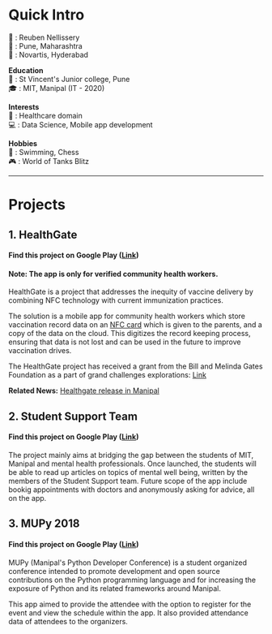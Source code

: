 # Quick Intro

🙂 : Reuben Nellissery  
🏡 : Pune, Maharashtra  
💼 : Novartis, Hyderabad  
  
**Education**  
🏫 : St Vincent's Junior college, Pune  
🎓 : MIT, Manipal (IT - 2020)  
  
**Interests**  
🎯 : Healthcare domain  
💻 : Data Science, Mobile app development  
  
**Hobbies**  
🎳 : Swimming, Chess  
🎮 : World of Tanks Blitz  
  
---
  
# Projects

## 1. HealthGate

#### Find this project on Google Play ([Link](https://play.google.com/store/apps/details?id=com.bennyhawk.health_gate))

#### Note: The app is only for verified community health workers.

HealthGate is a project that addresses the inequity of vaccine delivery by combining NFC technology with current immunization practices.

The solution is a mobile app for community health workers which store vaccination record data on an [NFC card](https://www.androidauthority.com/nfc-tags-explained-271872/) which is given to the parents, and a copy of the data on the cloud. This digitizes the record keeping process, ensuring that data is not lost and can be used in the future to improve vaccination drives.

The HealthGate project has received a grant from the Bill and Melinda Gates Foundation as a part of grand challenges explorations:
[Link](https://gcgh.grandchallenges.org/grant/vaccination-beads-visual-and-digital-vaccination-record)

**Related News:**
[Healthgate release in Manipal](https://www.thehindu.com/news/cities/Mangalore/manipal-gets-vaccinationrecord-keeping-platform/article30946236.ece)
  
  
  
## 2. Student Support Team

#### Find this project on Google Play ([Link](https://play.google.com/store/apps/details?id=com.bennyhawk.studentsupport&hl=en))

The project mainly aims at bridging the gap between the students of MIT, Manipal and mental health professionals. Once launched, the students will be able to read up articles on topics of mental well being, written by the members of the Student Support team. Future scope of the app include bookig appointments with doctors and anonymously asking for advice, all on the app.
  
  
  
## 3. MUPy 2018

#### Find this project on Google Play ([Link](https://play.google.com/store/apps/details?id=com.pypals.bennyhawk.mupy18.deprecated&hl=en))

MUPy (Manipal's Python Developer Conference) is a student organized conference intended to promote development and open source contributions on the Python programming language and for increasing the exposure of Python and its related frameworks around Manipal. 

This app aimed to provide the attendee with the option to register for the event and view the schedule within the app. It also provided attendance data of attendees to the organizers.
